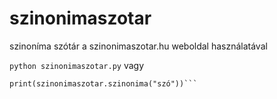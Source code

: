 # szinonimaszotar
szinoníma szótár a szinonimaszotar.hu weboldal használatával

```python szinonimaszotar.py```
vagy
```import szinonimaszotar
print(szinonimaszotar.szinonima("szó"))```
